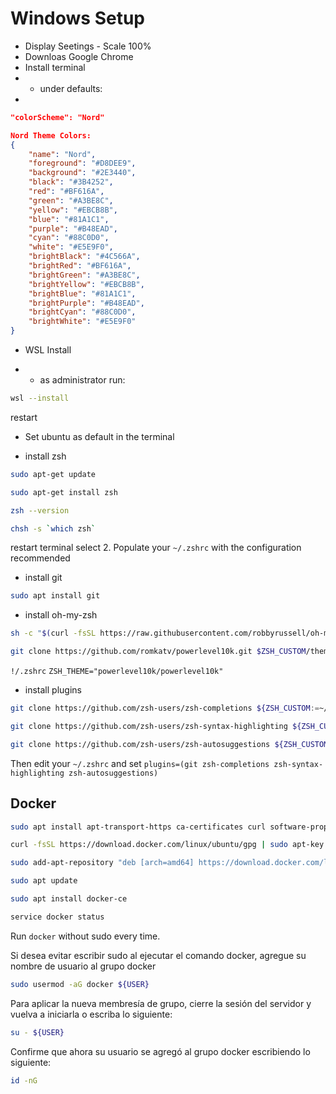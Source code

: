 # Windows Setup
- Display Seetings - Scale 100%
- Downloas Google Chrome
- Install terminal
- - under defaults:
- 
```json
"colorScheme": "Nord"
```

```json
Nord Theme Colors:
{
    "name": "Nord",
    "foreground": "#D8DEE9",
    "background": "#2E3440",
    "black": "#3B4252",
    "red": "#BF616A",
    "green": "#A3BE8C",
    "yellow": "#EBCB8B",
    "blue": "#81A1C1",
    "purple": "#B48EAD",
    "cyan": "#88C0D0",
    "white": "#E5E9F0",
    "brightBlack": "#4C566A",
    "brightRed": "#BF616A",
    "brightGreen": "#A3BE8C",
    "brightYellow": "#EBCB8B",
    "brightBlue": "#81A1C1",
    "brightPurple": "#B48EAD",
    "brightCyan": "#88C0D0",
    "brightWhite": "#E5E9F0"
}

```

- WSL Install

- - as administrator run:
```sh
wsl --install
```

restart

- Set ubuntu as default in the terminal

- install zsh
```sh
sudo apt-get update
```

```sh
sudo apt-get install zsh
```

```sh
zsh --version
```

```sh
chsh -s `which zsh`
```

restart terminal
select 2. Populate your `~/.zshrc` with the configuration recommended

- install git

```sh
sudo apt install git
```

- install oh-my-zsh

```sh
sh -c "$(curl -fsSL https://raw.githubusercontent.com/robbyrussell/oh-my-zsh/master/tools/install.sh)"
```

```sh
git clone https://github.com/romkatv/powerlevel10k.git $ZSH_CUSTOM/themes/powerlevel10k
```

`!/.zshrc`
```ZSH_THEME="powerlevel10k/powerlevel10k"```

- install plugins
```sh
git clone https://github.com/zsh-users/zsh-completions ${ZSH_CUSTOM:=~/.oh-my-zsh/custom}/plugins/zsh-completions
```

```sh
git clone https://github.com/zsh-users/zsh-syntax-highlighting ${ZSH_CUSTOM:=~/.oh-my-zsh/custom}/plugins/zsh-syntax-highlighting
```

```sh
git clone https://github.com/zsh-users/zsh-autosuggestions ${ZSH_CUSTOM:-~/.oh-my-zsh/custom}/plugins/zsh-autosuggestions
```

Then edit your `~/.zshrc` and set `plugins=(git zsh-completions zsh-syntax-highlighting zsh-autosuggestions)`

## Docker
```sh
sudo apt install apt-transport-https ca-certificates curl software-properties-common
```

```sh
curl -fsSL https://download.docker.com/linux/ubuntu/gpg | sudo apt-key add -
```

```sh
sudo add-apt-repository "deb [arch=amd64] https://download.docker.com/linux/ubuntu focal stable"
```

```sh
sudo apt update
```

```sh
sudo apt install docker-ce
```

```sh
service docker status
```

Run `docker` without sudo every time.

Si desea evitar escribir sudo al ejecutar el comando docker, agregue su nombre de usuario al grupo docker
```sh
sudo usermod -aG docker ${USER}
```

Para aplicar la nueva membresía de grupo, cierre la sesión del servidor y vuelva a iniciarla o escriba lo siguiente:
```sh
su - ${USER}
```

Confirme que ahora su usuario se agregó al grupo docker escribiendo lo siguiente:

```sh
id -nG
```

```sh
```

